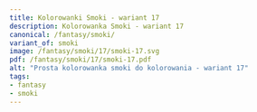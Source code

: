 ```yaml
---
title: Kolorowanki Smoki - wariant 17
description: Kolorowanka Smoki - wariant 17
canonical: /fantasy/smoki/
variant_of: smoki
image: /fantasy/smoki/17/smoki-17.svg
pdf: /fantasy/smoki/17/smoki-17.pdf
alt: "Prosta kolorowanka smoki do kolorowania - wariant 17"
tags:
- fantasy
- smoki
---
```

